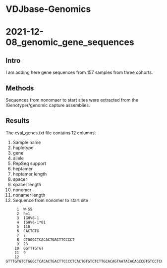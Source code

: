 # VDJbase-Genomics
# 2021-12-08_genomic_gene_sequences
## Intro
I am adding here gene sequences from 157 samples from three cohorts.

## Methods
Sequences from nonomaer to start sites were extracted from the IGenotyper/genomic capture assemblies. 

## Results
The eval_genes.txt file contains 12 columns:
1. Sample name
2. haplotype
3. gene
4. allele
5. RepSeq support
6. heptamer
7. heptamer length
8. spacer
9. spacer length
10. nonomer
11. nonamer length
12. Sequence from nonomer to start site

```
     1	W-55
     2	h=1
     3	IGHV6-1
     4	IGHV6-1*01
     5	110
     6	CACTGTG
     7	7
     8	CTGGGCTCACACTGACTTCCCCT
     9	23
    10	GGTTTGTGT
    11	9
    12	GTTTGTGTCTGGGCTCACACTGACTTCCCCTCACTGTGTCTCTTGCACAGTAATACACAGCCGTGTCCTCGGGAGTCACAGAGTTCAGCTGCAGGGAGAACTGGTTCTTGGATGTGTCTGGGTTGATGGTTATTCGACTTTTCACAGATACTGCATAATCATTATACCACTTGGACCTGTAGTATGTCCTTCCCAGCCACTCAAGGCCTCTCGATGGGGACTGCCTGATCCAGTTCCAAGCAGCACTGTTGCTAGAGACACTGTCCCCGGAGATGGCACAGGTGAGTGAGAGGGTCTGCGAGGGCTTCACCAGTCCTGGACCTGACTGCTGCAGCTGTACCTGTGACAGGACACCTGGAGACAAAAGGAAACAGCAAAGTGAAACACCCCTCAGTCTGTGAATGCTGCTGTGAATACGGCATCTCCCTGACACTGACCCCATGGGAGGCCCAGCACGGGCAGGAAGATGAGGAAGGAGACAGACA
```
